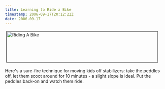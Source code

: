 ```yaml
---
title: Learning to Ride a Bike
timestamp: 2006-09-17T20:12:22Z
date: 2006-09-17
---
```



<a href="http://www.flickr.com/photos/psd/sets/72157594288241315/"><img src="http://blog.whatfettle.com//images/Riding%20a%20Bike-tm.jpg" height="100" width="490" border="1" hspace="4" vspace="4" alt="Riding A Bike" /></a>
<p>Here's a sure-fire technique for moving kids off stabilizers: take the peddles off, let them scoot around for 10 minutes - a slight slope is ideal. Put the peddles back-on and watch them ride.</p>
